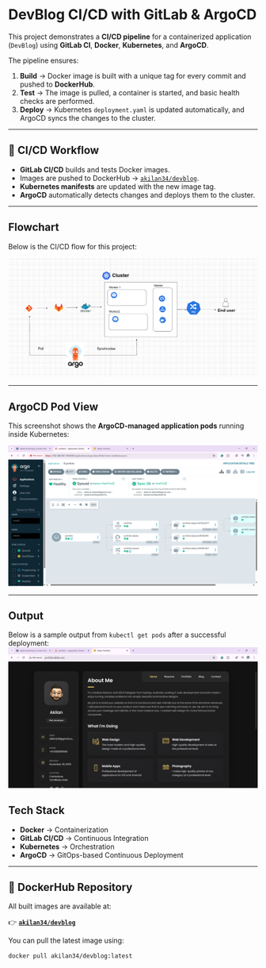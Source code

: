 # DevBlog CI/CD with GitLab & ArgoCD

This project demonstrates a **CI/CD pipeline** for a containerized application (`DevBlog`) using **GitLab CI**, **Docker**, **Kubernetes**, and **ArgoCD**.  

The pipeline ensures:
1. **Build** → Docker image is built with a unique tag for every commit and pushed to **DockerHub**.  
2. **Test** → The image is pulled, a container is started, and basic health checks are performed.  
3. **Deploy** → Kubernetes `deployment.yaml` is updated automatically, and ArgoCD syncs the changes to the cluster.  

---

## 🔄 CI/CD Workflow

- **GitLab CI/CD** builds and tests Docker images.  
- Images are pushed to DockerHub → [`akilan34/devblog`](https://hub.docker.com/repository/docker/akilan34/devblog/general).  
- **Kubernetes manifests** are updated with the new image tag.  
- **ArgoCD** automatically detects changes and deploys them to the cluster.  

---

##  Flowchart

Below is the CI/CD flow for this project:

![CI/CD Flowchart](./assets/images/flowchart.png)  

---
##  ArgoCD Pod View

This screenshot shows the **ArgoCD-managed application pods** running inside Kubernetes:

![ArgoCD Pods](./assets/images/argocd_pod.png)  

---
##  Output

Below is a sample output from `kubectl get pods` after a successful deployment:
![Output](./assets/images/output.png)
##  Tech Stack
- **Docker** → Containerization  
- **GitLab CI/CD** → Continuous Integration  
- **Kubernetes** → Orchestration  
- **ArgoCD** → GitOps-based Continuous Deployment  

---

## 🐳 DockerHub Repository

All built images are available at:  

👉 **[`akilan34/devblog`](https://hub.docker.com/repository/docker/akilan34/devblog/general)**  

You can pull the latest image using:  
```bash
docker pull akilan34/devblog:latest
